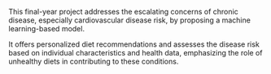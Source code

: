 This final-year project addresses the escalating concerns of chronic disease, especially cardiovascular disease risk, by proposing a machine learning-based model.

It offers personalized diet recommendations and assesses the disease risk based on individual characteristics and health data, emphasizing the role of unhealthy diets in contributing to these conditions.

